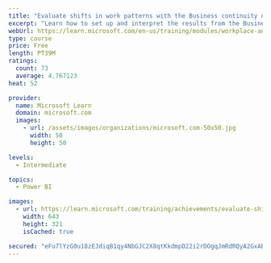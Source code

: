 ```yaml
---
title: "Evaluate shifts in work patterns with the Business continuity dashboard in Power BI from Viva Insights"
excerpt: "Learn how to set up and interpret the results from the Business continuity dashboard in Power BI through Viva Insights. Generate insights from the behavioral data to help navigate shifts in employee and team work patterns."
webUrl: https://learn.microsoft.com/en-us/training/modules/workplace-analytics-business-continuity/
type: course
price: Free
length: PT39M
ratings:
  count: 73
  average: 4.767123
heat: 52

provider:
  name: Microsoft Learn
  domain: microsoft.com
  images:
    - url: /assets/images/organizations/microsoft.com-50x50.jpg
      width: 50
      height: 50

levels:
  - Intermediate

topics:
  - Power BI

images:
  - url: https://learn.microsoft.com/training/achievements/evaluate-shifts-in-work-patterns-with-the-business-continuity-dashboard-in-workplace-analytics-social.png
    width: 643
    height: 321
    isCached: true

secured: "eFu7lYzG0u18zEJdiqB1qy4NbGJC2X8qtKkdmpD22i2rDOgqJmRdRQyA2GxABprEJKvIR8jmSQmX4XOZUn/J364+tylzaChhZCbZV2JdIwPLKiombsToQdO8U947IoO3SlgerElygt2xUbMNF5uLIQNEXlLZg5V0+dc/G2tG8I0k+zBD6T7UsN4L2qJ8vWcfjfrj5O+lmiHLz1ANTOc3dEtS6jyXNydb8+Qih03bNU1+/pftDKqHoMYf0b3zSGnSgj3S4IP2KHAX9nDE7xJUykrqo1y6OWeHzKjeyFTBRWrTvQtuboxIGtXdIiPC9zqcGF8OM4fqSlBGcdOL+IG9Nx9NyB9Ejqm8zX659O8rLkztRoyX1Od6JfH+IxkGmvtWR54bZi83aP8CEPqMGn/oAQ==;vyLBeTfET/cYQVEXmzbAYg=="
---
```


